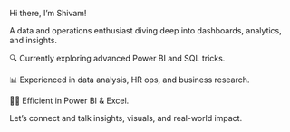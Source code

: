 Hi there, I’m Shivam! 

A data and operations enthusiast diving deep into dashboards, analytics, and insights.


🔍 Currently exploring advanced Power BI and SQL tricks.


📊 Experienced in data analysis, HR ops, and business research.


🙋‍♂️ Efficient in Power BI & Excel.


Let’s connect and talk insights, visuals, and real-world impact.


  
